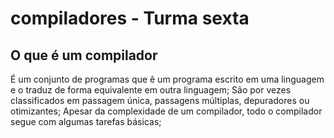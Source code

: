 # compiladores - Turma sexta

## O que é um compilador
É um conjunto de programas que ê um programa escrito em uma linguagem e o traduz de forma equivalente em outra linguagem;
São por vezes classificados em passagem única, passagens múltiplas, depuradores ou otimizantes;
Apesar da complexidade de um compilador, todo o compilador segue com algumas tarefas básicas;
